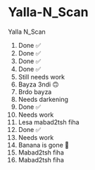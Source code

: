 # Yalla-N_Scan
Yalla N_Scan
1. Done ✅ 
2. Done ✅ 
3. Done ✅ 
4. Done ✅ 
5. Still needs work
6. Bayza 3ndi 🙃
7. Brdo bayza 
8. Needs darkening
9. Done ✅ 
10. Needs work
11. Lesa mabad2tsh fiha
12. Done ✅ 
13. Needs work 
14. Banana is gone 🤡
15. Mabad2tsh fiha
16. Mabad2tsh fiha